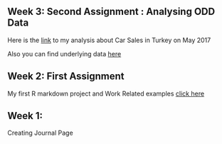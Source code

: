 
## Week 3: Second Assignment : Analysing ODD Data

Here is the
[link](https://mef-bda503.github.io/pj18-kkyucel/3rd_week_odd_assignment.html)
to my analysis about Car Sales in Turkey on May 2017

Also you can find underlying data
[here](https://github.com/MEF-BDA503/pj18-kkyucel/blob/master/odd_retail_sales_2017_05.xlsx?raw=true)

## Week 2: First Assignment

My first R markdown project and Work Related examples [click
here](https://mef-bda503.github.io/pj18-kkyucel/week_2/2nd_week_assignment.html)

## Week 1:

Creating Journal Page
